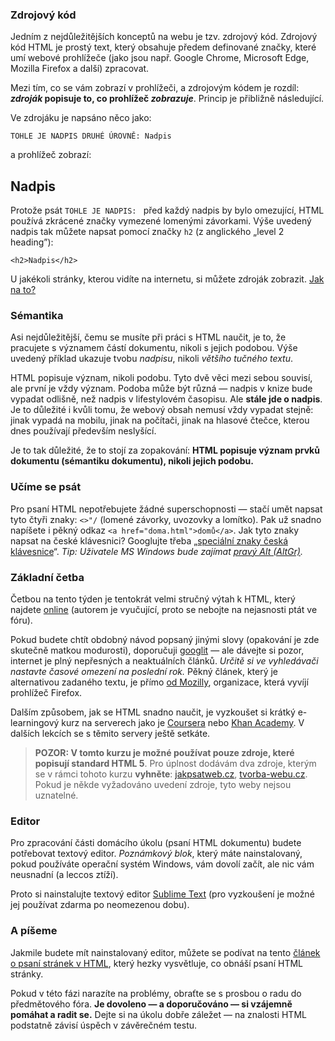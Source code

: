 ### Zdrojový kód

Jedním z nejdůležitějších konceptů na webu je tzv. zdrojový kód. Zdrojový kód HTML je prostý text, který obsahuje předem definované značky, které umí webové prohlížeče (jako jsou např. Google Chrome, Microsoft Edge, Mozilla Firefox a další) zpracovat.

Mezi tím, co se vám zobrazí v prohlížeči, a zdrojovým kódem je rozdíl: ***zdroják* popisuje to, co prohlížeč *zobrazuje***. Princip je přibližně následující. 

Ve zdrojáku je napsáno něco jako: 

<div class="panel">
 <code>TOHLE JE NADPIS DRUHÉ ÚROVNĚ: Nadpis</code>
</div>

a prohlížeč zobrazí:
    
<div class="panel">
    <h2>Nadpis</h2>
</div>

Protože psát `TOHLE JE NADPIS: ` před každý nadpis by bylo omezující, HTML používá zkrácené značky vymezené lomenými závorkami. Výše uvedený nadpis tak můžete napsat pomocí značky `h2` (z anglického „level 2 heading”): 

<div class="panel">
    <code>&lt;h2&gt;Nadpis&lt;/h2&gt;</code>
</div>

U jakékoli stránky, kterou vidíte na internetu, si můžete zdroják zobrazit. [Jak na to?](https://www.google.cz/search?client=safari&rls=en&q=jak+zobrazit+zdrojov%C3%BD+k%C3%B3d+str%C3%A1nky)

### Sémantika

Asi nejdůležitější, čemu se musíte při práci s HTML naučit, je to, že pracujete s významem částí dokumentu, nikoli s jejich podobou. Výše uvedený příklad ukazuje tvobu *nadpisu*, nikoli *většího tučného textu*.

HTML popisuje význam, nikoli podobu. Tyto dvě věci mezi sebou souvisí, ale první je vždy význam. Podoba může být různá — nadpis v knize bude vypadat odlišně, než nadpis v lifestylovém časopisu. Ale **stále jde o nadpis**. Je to důležité i kvůli tomu, že webový obsah nemusí vždy vypadat stejně: jinak vypadá na mobilu, jinak na počítači, jinak na hlasové čtečce, kterou dnes používají především neslyšící.

Je to tak důležité, že to stojí za zopakování: **HTML popisuje význam prvků dokumentu (sémantiku dokumentu), nikoli jejich podobu.**

### Učíme se psát

Pro psaní HTML nepotřebujete žádné superschopnosti — stačí umět napsat tyto čtyři znaky: `<>"/` (lomené závorky, uvozovky a lomítko). Pak už snadno napíšete i pěkný odkaz `<a href="doma.html">domů</a>`. Jak tyto znaky napsat na české klávesnici? Googlujte třeba „[speciální znaky česká klávesnice](https://www.google.cz/search?q=speci%C3%A1ln%C3%AD+znaky+%C4%8Desk%C3%A1+kl%C3%A1vesnice)“. *Tip: Uživatele MS Windows bude zajímat [pravý Alt (AltGr)](http://dusan.pc-slany.cz/klavesnice/obrazky/pravy-alt.gif).*

### Základní četba

Četbou na tento týden je tentokrát velmi stručný výtah k HTML, který najdete [online](http://jan-martinek.com/etc/html/) (autorem je vyučující, proto se nebojte na nejasnosti ptát ve fóru).

Pokud budete chtít obdobný návod popsaný jinými slovy (opakování je zde skutečně matkou modurosti), doporučuji [googlit](https://www.google.cz/search?q=html+basics) — ale dávejte si pozor, internet je plný nepřesných a neaktuálních článků. *Určitě si ve vyhledávači nastavte časové omezení na poslední rok.* Pěkný článek, který je alternativou zadaného textu, je přímo [od Mozilly](https://developer.mozilla.org/en-US/Learn/Getting_started_with_the_web/HTML_basics), organizace, která vyvíjí prohlížeč Firefox.

Dalším způsobem, jak se HTML snadno naučit, je vyzkoušet si krátký e-learningový kurz na serverech jako je [Coursera](http://coursera.com) nebo [Khan Academy](http://khanacademy.org). V dalších lekcích se s těmito servery ještě setkáte.

> **POZOR: V tomto kurzu je možné používat pouze zdroje, které popisují standard HTML 5**. Pro úplnost dodávám dva zdroje, kterým se v rámci tohoto kurzu **vyhněte**: [jakpsatweb.cz](http://jakpsatweb.cz), [tvorba-webu.cz](http://www.tvorba-webu.cz). Pokud je někde vyžadováno uvedení zdroje, tyto weby nejsou uznatelné.


### Editor

Pro zpracování části domácího úkolu (psaní HTML dokumentu) budete potřebovat textový editor. *Poznámkový blok*, který máte nainstalovaný, pokud používáte operační systém Windows, vám dovolí začít, ale nic vám neusnadní (a leccos ztíží). 

Proto si nainstalujte textový editor [Sublime Text](https://www.sublimetext.com) (pro vyzkoušení je možné jej používat zdarma po neomezenou dobu).


### A píšeme

Jakmile budete mít nainstalovaný editor, můžete se podívat na tento [článek o psaní stránek v HTML](https://developer.mozilla.org/en-US/Learn/HTML/Write_a_simple_page_in_HTML), který hezky vysvětluje, co obnáší psaní HTML stránky. 

Pokud v této fázi narazíte na problémy, obraťte se s prosbou o radu do předmětového fóra. **Je dovoleno — a doporučováno — si vzájemně pomáhat a radit se.** Dejte si na úkolu dobře záležet — na znalosti HTML podstatně závisí úspěch v závěrečném testu.
